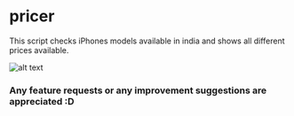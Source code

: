 # pricer
This script checks iPhones models available in india and shows all different prices available.

![alt text](https://github.com/iamskidrow/pricer/blob/main/screenshot.png?raw=true)

### Any feature requests or any improvement suggestions are appreciated :D
